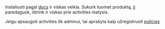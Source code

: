 Instaliuoti pagal [docs](https://github.com/z3d0x/filament-logger#installation) ir viskas veikia. Sukurk tuomet produktą, jį paredaguok, ištrink ir viskas prie activities matysis.

Jeigu apsaugoti activities tik adminui, tai aprašyta kaip užregistruoti [policies](https://github.com/z3d0x/filament-logger#authorization)
